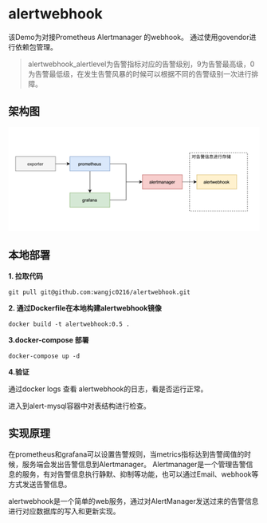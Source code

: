 # alertwebhook

该Demo为对接Prometheus Alertmanager 的webhook。
通过使用govendor进行依赖包管理。

> alertwebhook_alertlevel为告警指标对应的告警级别，9为告警最高级，0为告警最低级，在发生告警风暴的时候可以根据不同的告警级别一次进行排障。

## 架构图
![architecture](architecture.png)

## 本地部署

**1. 拉取代码**

```shell
git pull git@github.com:wangjc0216/alertwebhook.git
```
**2. 通过Dockerfile在本地构建alertwebhook镜像**

```shell
docker build -t alertwebhook:0.5 .
```
**3.docker-compose 部署**

```shell
docker-compose up -d 
```
**4.验证**

通过docker logs 查看 alertwebhook的日志，看是否运行正常。

进入到alert-mysql容器中对表结构进行检查。


## 实现原理

在prometheus和grafana可以设置告警规则，当metrics指标达到告警阈值的时候，服务端会发出告警信息到Alertmanager。
Alertmanager是一个管理告警信息的服务，有对告警信息执行静默、抑制等功能，也可以通过Email、webhook等方式发送告警信息。

alertwebhook是一个简单的web服务，通过对AlertManager发送过来的告警信息进行对应数据库的写入和更新实现。

